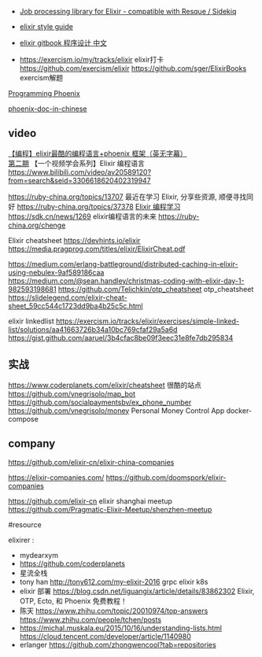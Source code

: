 - [Job processing library for Elixir - compatible with Resque / Sidekiq](https://github.com/akira/exq
)  

- [elixir style guide](https://github.com/lexmag/elixir-style-guide )  


- [elixir gitbook 程序设计 中文](https://wizardforcel.gitbooks.io/programming-elixir/content/)  

- https://exercism.io/my/tracks/elixir elixir打卡
https://github.com/exercism/elixir 
https://github.com/sger/ElixirBooks exercism解题

[Programming Phoenix](https://github.com/charleshan/programming-phoenix)  

[phoenix-doc-in-chinese](https://legacy.gitbook.com/book/mydearxym/phoenix-doc-in-chinese/details)  

## video
[【编程】elixir最酷的编程语言+phoenix 框架（英无字幕）
]( https://www.bilibili.com/video/av13347590/?p=37)  
[第二期](https://www.bilibili.com/video/av13354064/?spm_id_from=333.788.videocard.1)
【一个视频学会系列】Elixir 编程语言 https://www.bilibili.com/video/av20589120?from=search&seid=3306618620402319947

https://ruby-china.org/topics/13707 最近在学习 Elixir, 分享些资源, 顺便寻找同好
https://ruby-china.org/topics/37378 
[Elixir 编程学习 
](https://www.bilibili.com/video/av7531056/?spm_id_from=333.788.videocard.4)  
https://sdk.cn/news/1269 elixir编程语言的未来
https://ruby-china.org/chenge 

Elixir cheatsheet https://devhints.io/elixir 
https://media.pragprog.com/titles/elixir/ElixirCheat.pdf 

https://medium.com/erlang-battleground/distributed-caching-in-elixir-using-nebulex-9af589186caa 
https://medium.com/@sean.handley/christmas-coding-with-elixir-day-1-982593198681 
https://github.com/Telichkin/otp_cheatsheet otp_cheatsheet
https://slidelegend.com/elixir-cheat-sheet_59cc544c1723dd9ba4b25c5c.html  

elixir linkedlist
https://exercism.io/tracks/elixir/exercises/simple-linked-list/solutions/aa41663726b34a10bc769cfaf29a5a6d 
https://gist.github.com/aaruel/3b4cfac8be09f3eec31e8fe7db295834
## 实战
https://www.coderplanets.com/elixir/cheatsheet 很酷的站点 
https://github.com/vnegrisolo/map_bot 
https://github.com/socialpaymentsbv/ex_phone_number 
https://github.com/vnegrisolo/money Personal Money Control App docker-compose


## company

https://github.com/elixir-cn/elixir-china-companies

https://elixir-companies.com/  https://github.com/doomspork/elixir-companies

https://github.com/elixir-cn  elixir shanghai meetup
https://github.com/Pragmatic-Elixir-Meetup/shenzhen-meetup 

#resource  

elixirer : 
 - mydearxym 
 - https://github.com/coderplanets 
 - 星流全栈
- tony han http://tony612.com/my-elixir-2016 grpc elixir k8s
-  elixir 部署 https://blog.csdn.net/liguangix/article/details/83862302
 Elixir, OTP, Ecto, 和 Phoenix 免费教程！
 - 陈天 https://www.zhihu.com/topic/20010974/top-answers
https://www.zhihu.com/people/tchen/posts
 - https://michal.muskala.eu/2015/10/16/understanding-lists.html
https://cloud.tencent.com/developer/article/1140980
- erlanger 
https://github.com/zhongwencool?tab=repositories 